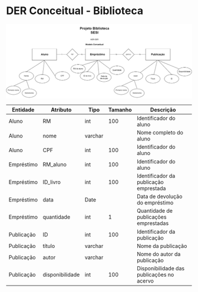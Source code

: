 # DER Conceitual - Biblioteca

<img src="biblioteca.png">

| Entidade | Atributo | Tipo | Tamanho | Descrição |
| --- | --- | --- | --- | --- |
|Aluno|RM|int|100|Identificador do aluno|
|Aluno|nome|varchar||Nome completo do aluno|
|Aluno|CPF|int|100|Identificador do aluno|
|Empréstimo|RM_aluno|int|100|Identificador do aluno|
|Empréstimo|ID_livro|int|100|Identificador da publicação emprestada|
|Empréstimo|data|Date||Data de devolução do empréstimo|
|Empréstimo|quantidade|int|1|Quantidade de publicações emprestadas|
|Publicação|ID|int|100|Identificador da publicação|
|Publicação|título|varchar||Nome da publicação|
|Publicação|autor|varchar||Nome do autor da publicação|
|Publicação|disponibilidade|int|100|Disponibilidade das publicações no acervo|